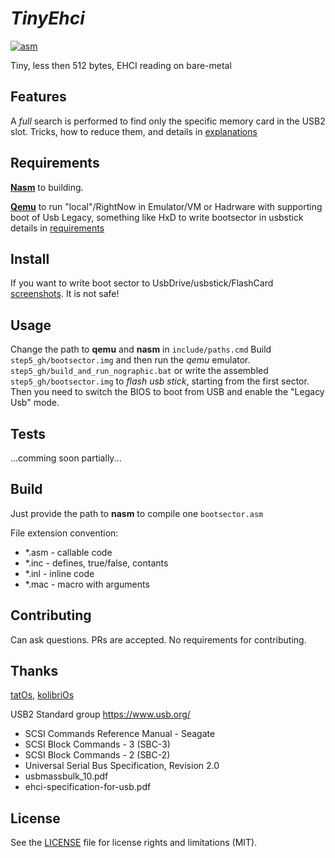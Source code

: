 # _TinyEhci_
[![asm](https://img.shields.io/badge/asm-x86-blue?logo=intel)](
https://en.wikipedia.org/wiki/Assembly_language
)

Tiny, less then 512 bytes, EHCI reading on bare-metal

## Features
A *full* search is performed to find only the specific memory card in the USB2 slot.
Tricks, how to reduce them, and details in [explanations](https://alex0vsky.github.io/posts/TinyEhci#explanation)

## Requirements
[__Nasm__](https://github.com/netwide-assembler/nasm) to building.

[__Qemu__](https://github.com/qemu) to run "local"/RightNow in Emulator/VM
or Hadrware with supporting boot of Usb Legacy, something like HxD to write bootsector in usbstick
details in [requirements](https://alex0vsky.github.io/posts/TinyEhci#requirements)

## Install
If you want to write boot sector to UsbDrive/usbstick/FlashCard [screenshots](https://alex0vsky.github.io/posts/TinyEhci#write_bootsector). It is not safe!

## Usage
Change the path to __qemu__ and __nasm__ in `include/paths.cmd`
Build `step5_gh/bootsector.img` and then run the *qemu* emulator.
`step5_gh/build_and_run_nographic.bat`
or write the assembled `step5_gh/bootsector.img` to *flash usb stick*, starting from the first sector.
Then you need to switch the BIOS to boot from USB and enable the "Legacy Usb" mode.

## Tests
...comming soon partially...

## Build
Just provide the path to __nasm__ to compile one `bootsector.asm`

File extension convention:
- *.asm - callable code
- *.inc - defines, true/false, contants
- *.inl - inline code
- *.mac - macro with arguments

## Contributing
Can ask questions. PRs are accepted. No requirements for contributing.

## Thanks
[tatOs](https://github.com/tatimmer/tatOS), [kolibriOs](https://github.com/KolibriOS)

USB2 Standard group https://www.usb.org/
- SCSI Commands Reference Manual - Seagate
- SCSI Block Commands - 3 (SBC-3)
- SCSI Block Commands - 2 (SBC-2)
- Universal Serial Bus Specification, Revision 2.0
- usbmassbulk_10.pdf
- ehci-specification-for-usb.pdf

## License
See the [LICENSE](https://github.com/Alex0vSky/TinyEhci/blob/main/LICENSE) file for license rights and limitations (MIT).
